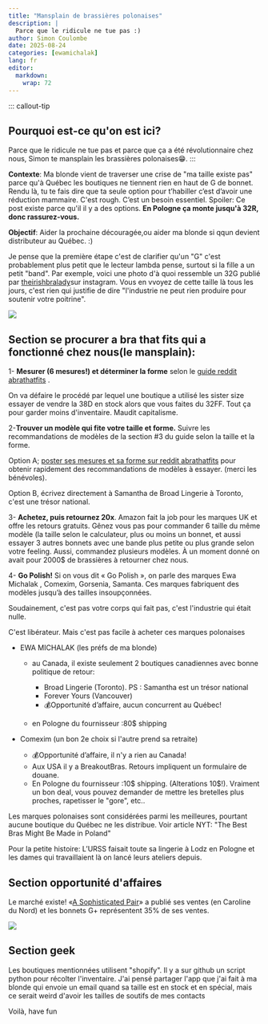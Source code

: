 ```yaml
---
title: "Mansplain de brassières polonaises"
description: |
  Parce que le ridicule ne tue pas :)
author: Simon Coulombe
date: 2025-08-24
categories: [ewamichalak]
lang: fr
editor: 
  markdown: 
    wrap: 72
---
```








::: callout-tip
## Pourquoi est-ce qu'on est ici?

Parce que le ridicule ne tue pas et parce que ça a été révolutionnaire
chez nous, Simon te mansplain les brassières polonaises😁.
:::

**Contexte**: Ma blonde vient de traverser une crise de "ma taille
existe pas" parce qu'à Québec les boutiques ne tiennent rien en haut de
G de bonnet. Rendu là, tu te fais dire que ta seule option pour
t’habiller c’est d’avoir une réduction mammaire. C'est rough. C’est un
besoin essentiel. Spoiler: Ce post existe parce qu'il il y a des
options. **En Pologne ça monte jusqu'à 32R, donc rassurez-vous.**

**Objectif**: Aider la prochaine découragée,ou aider ma blonde si qqun
devient distributeur au Québec. :)

Je pense que la première étape c'est de clarifier qu'un "G" c'est
probablement plus petit que le lecteur lambda pense, surtout si la fille
a un petit "band". Par exemple, voici une photo d'à quoi ressemble un
32G publié par
[theirishbralady](https://www.instagram.com/p/CPWApmcHUMw/?img_index=2)sur
instagram. Vous en vvoyez de cette taille là tous les jours, c'est rien
qui justifie de dire "l'industrie ne peut rien produire pour soutenir
votre poitrine".

![](images/clipboard-4053219002.png)

## Section se procurer a bra that fits qui a fonctionné chez nous(le mansplain):

1- **Mesurer (6 mesures!) et déterminer la forme** selon le [guide
reddit
abrathatfits](https://www.reddit.com/r/ABraThatFits/wiki/beginners_guide)
.

On va défaire le procédé par lequel une boutique a utilisé les sister
size essayer de vendre la 38D en stock alors que vous faites du 32FF.
Tout ça pour garder moins d'inventaire. Maudit capitalisme.

2-**Trouver un modèle qui fite votre taille et forme.** Suivre les
recommandations de modèles de la section #3 du guide selon la taille et
la forme.

Option A; [poster ses mesures et sa forme sur reddit
abrathatfits](https://www.reddit.com/r/ABraThatFits/wiki/ask_for_help)
pour obtenir rapidement des recommandations de modèles à essayer. (merci
les bénévoles).

Option B, écrivez directement à Samantha de Broad Lingerie à Toronto,
c'est une trésor national.

3- **Achetez, puis retournez 20x**. Amazon fait la job pour les marques
UK et offre les retours gratuits. Gênez vous pas pour commander 6 taille
du même modèle (la taille selon le calculateur, plus ou moins un bonnet,
et aussi essayer 3 autres bonnets avec une bande plus petite ou plus
grande selon votre feeling. Aussi, commandez plusieurs modèles. À un
moment donné on avait pour 2000\$ de brassières à retourner chez nous.

4- **Go Polish!** Si on vous dit « Go Polish », on parle des marques Ewa
Michalak , Comexim, Gorsenia, Samanta. Ces marques fabriquent des
modèles jusqu’à des tailles insoupçonnées.

Soudainement, c'est pas votre corps qui fait pas, c'est l'industrie qui
était nulle.

C'est libérateur. Mais c'est pas facile à acheter ces marques polonaises

-   EWA MICHALAK (les préfs de ma blonde)

    -   au Canada, il existe seulement 2 boutiques canadiennes avec
        bonne politique de retour:

        -   Broad Lingerie (Toronto). PS : Samantha est un trésor
            national
        -   Forever Yours (Vancouver)
        -   💰Opportunité d’affaire, aucun concurrent au Québec!

    -   en Pologne du fournisseur :80\$ shipping

-   Comexim (un bon 2e choix si l'autre prend sa retraite)

    -   💰Opportunité d’affaire, il n'y a rien au Canada!
    -   Aux USA il y a BreakoutBras. Retours impliquent un formulaire de
        douane.
    -   En Pologne du fournisseur :10\$ shipping. (Alterations 10\$!).
        Vraiment un bon deal, vous pouvez demander de mettre les
        bretelles plus proches, rapetisser le "gore", etc..

Les marques polonaises sont considérées parmi les meilleures, pourtant
aucune boutique du Québec ne les distribue. Voir article NYT: "The Best
Bras Might Be Made in Poland"

Pour la petite histoire: L’URSS faisait toute sa lingerie à Lodz en
Pologne et les dames qui travaillaient là on lancé leurs ateliers
depuis.

## Section opportunité d'affaires

Le marché existe! «[A Sophisticated
Pair](https://web.archive.org/web/20191105115714/http://sophisticatedpair.com/blog/year-4-stats-cup-size-distribution/)»
a publié ses ventes (en Caroline du Nord) et les bonnets G+ représentent
35% de ses ventes.

![](images/Cup_sizes.jpg)

## Section geek

Les boutiques mentionnées utilisent "shopify". Il y a sur github un
script python pour récolter l'inventaire. J'ai pensé partager l'app que
j'ai fait à ma blonde qui envoie un email quand sa taille est en stock
et en spécial, mais ce serait weird d'avoir les tailles de soutifs de
mes contacts

Voilà, have fun
